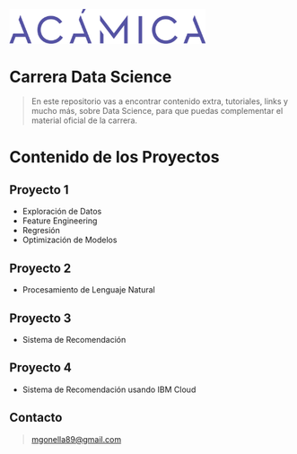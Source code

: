 <p><img src="assets/a.png" alt="Logo" width="350px"></p>

# Carrera Data Science
> En este repositorio vas a encontrar contenido extra, tutoriales, links y mucho más, sobre Data Science, para que puedas complementar el material oficial de la carrera.

# Contenido de los Proyectos

## Proyecto 1
* Exploración de Datos
* Feature Engineering
* Regresión
* Optimización de Modelos

## Proyecto 2
* Procesamiento de Lenguaje Natural

## Proyecto 3
* Sistema de Recomendación

## Proyecto 4
* Sistema de Recomendación usando IBM Cloud

## Contacto
> mgonella89@gmail.com
